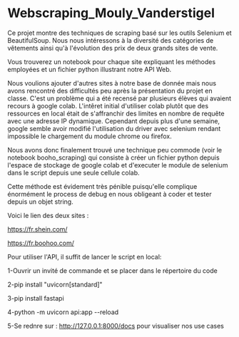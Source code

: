 # Webscraping_Mouly_Vanderstigel
Ce projet montre des techniques de scraping basé sur les outils Selenium et BeautifulSoup. Nous nous intéressons à la diversité des catégories de vêtements ainsi qu'à l'évolution des prix de deux grands sites de vente.

Vous trouverez un notebook pour chaque site expliquant les méthodes employées et un fichier python illustrant notre API Web.

Nous voulions ajouter d'autres sites à notre base de donnée mais nous avons rencontré des difficultés peu après la présentation du projet en classe. C'est un problème qui a été recensé par plusieurs élèves qui avaient recours à google colab. L'intêret initial d'utiliser colab plutôt que des ressources en local était de s'affranchir des limites en nombre de requête avec une adresse IP dynamique. Cependant depuis plus d'une semaine, google semble avoir modifié l'utilisation du driver avec selenium rendant impossible le chargement du module chrome ou firefox.

Nous avons donc finalement trouvé une technique peu commode (voir le notebook booho_scraping) qui consiste à créer un fichier python depuis l'espace de stockage de google colab et d'executer le module de selenium dans le script depuis une seule cellule colab. 

Cette méthode est évidement très pénible puisqu'elle complique énormément le process de debug en nous obligeant à coder et tester depuis un objet string.

Voici le lien des deux sites : 

https://fr.shein.com/

https://fr.boohoo.com/



Pour utiliser l'API, il suffit de lancer le script en local:

1-Ouvrir un invité de commande et se placer dans le répertoire du code

2-pip install "uvicorn[standard]"

3-pip install fastapi

4-python -m uvicorn api:app --reload

5-Se rednre sur : http://127.0.0.1:8000/docs pour visualiser nos use cases
